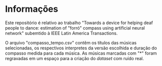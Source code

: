 
# Informações

Este repositório é relativo ao trabalho "Towards a device for helping deaf people to dance: estimation of "forró" compass using artificial neural network" subemtido à IEEE Latin America Transactions.

O arquivo "compasso_tempo.csv" contêm os títulos das músicas selecionadas, os respectivos interpretes da versão escolhida e duração do compasso medida para cada música. As músicas marcadas com "\*" foram regravadas em um espaço para a criação do *dataset* com ruído real.

